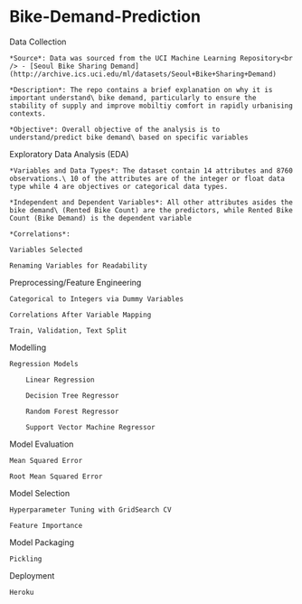 # Bike-Demand-Prediction

Data Collection

    *Source*: Data was sourced from the UCI Machine Learning Repository<br /> - [Seoul Bike Sharing Demand] (http://archive.ics.uci.edu/ml/datasets/Seoul+Bike+Sharing+Demand)
    
    *Description*: The repo contains a brief explanation on why it is important understand\ bike demand, particularly to ensure the stability of supply and improve mobiltiy comfort in rapidly urbanising contexts. 

    *Objective*: Overall objective of the analysis is to understand/predict bike demand\ based on specific variables 

Exploratory Data Analysis (EDA)

    *Variables and Data Types*: The dataset contain 14 attributes and 8760 observations.\ 10 of the attributes are of the integer or float data type while 4 are objectives or categorical data types. 

    *Independent and Dependent Variables*: All other attributes asides the bike demand\ (Rented Bike Count) are the predictors, while Rented Bike Count (Bike Demand) is the dependent variable 

    *Correlations*: 

    Variables Selected

    Renaming Variables for Readability

Preprocessing/Feature Engineering

    Categorical to Integers via Dummy Variables

    Correlations After Variable Mapping

    Train, Validation, Text Split

Modelling

    Regression Models

        Linear Regression

        Decision Tree Regressor

        Random Forest Regressor

        Support Vector Machine Regressor

Model Evaluation

    Mean Squared Error

    Root Mean Squared Error

Model Selection

    Hyperparameter Tuning with GridSearch CV

    Feature Importance

Model Packaging

    Pickling

Deployment

    Heroku
